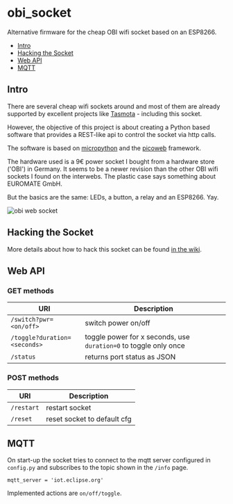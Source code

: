 # obi_socket

Alternative firmware for the cheap OBI wifi socket based on an ESP8266.

- [Intro](#intro)
- [Hacking the Socket](#hacking-the-socket)
- [Web API](#web-api)
- [MQTT](#mqtt)

## Intro
There are several cheap wifi sockets around and most of them are already supported by excellent projects like [Tasmota](https://github.com/arendst/Sonoff-Tasmota) - including this socket.

However, the objective of this project is about creating a Python based software that provides a REST-like api to control the socket via http calls.

The software is based on [micropython](https://micropython.org/) and the [picoweb](https://github.com/pfalcon/picoweb) framework.

The hardware used is a 9€ power socket I bought from a hardware store ('OBI') in Germany. It seems to be a newer revision than the other OBI wifi sockets I found on the interwebs. The plastic case says something about EUROMATE GmbH.

But the basics are the same: LEDs, a button, a relay and an ESP8266. Yay.

![obi web socket](https://github.com/mattzzw/obi_socket/wiki/images/product.jpg)

## Hacking the Socket

More details about how to hack this socket can be found [in the wiki](https://github.com/mattzzw/obi_socket/wiki).

## Web API

### GET methods

| URI | Description |
|-----|-------------|
| `/switch?pwr=<on/off>` | switch power on/off |
| `/toggle?duration=<seconds>` | toggle power for x seconds, use `duration=0` to toggle only once |
| `/status` | returns port status as JSON |

### POST methods

| URI | Description |
|-----|-------------|
| `/restart` | restart socket |
| `/reset` | reset socket to default cfg |

## MQTT

On start-up the socket tries to connect to the mqtt server configured in `config.py`
and subscribes to the topic shown in the `/info` page.

```
mqtt_server = 'iot.eclipse.org'
```
Implemented actions are `on/off/toggle`.
